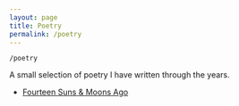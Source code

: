 ```yaml
---
layout: page
title: Poetry
permalink: /poetry
---
```


`/poetry`

A small selection of poetry I have written through the years.

- <a class="internal-link" href="/fourteen-suns.md">Fourteen Suns & Moons Ago</a>

<style>
  .wrapper {
    max-width: 58em;
  }
</style>
